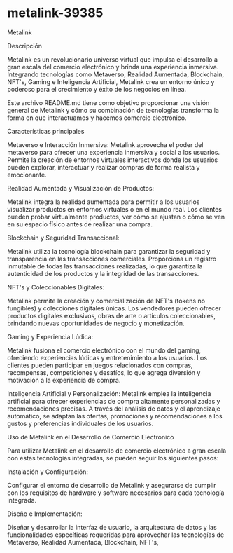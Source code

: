# metalink-39385

Metalink

Descripción

Metalink es un revolucionario universo virtual que impulsa el desarrollo a gran escala del comercio electrónico y brinda una experiencia inmersiva. Integrando tecnologías como Metaverso, Realidad Aumentada, Blockchain, NFT's, Gaming e Inteligencia Artificial, Metalink crea un entorno único y poderoso para el crecimiento y éxito de los negocios en línea.

Este archivo README.md tiene como objetivo proporcionar una visión general de Metalink y cómo su combinación de tecnologías transforma la forma en que interactuamos y hacemos comercio electrónico.

Características principales

Metaverso e Interacción Inmersiva: Metalink aprovecha el poder del metaverso para ofrecer una experiencia inmersiva y social a los usuarios. Permite la creación de entornos virtuales interactivos donde los usuarios pueden explorar, interactuar y realizar compras de forma realista y emocionante.

Realidad Aumentada y Visualización de Productos:

Metalink integra la realidad aumentada para permitir a los usuarios visualizar productos en entornos virtuales o en el mundo real. Los clientes pueden probar virtualmente productos, ver cómo se ajustan o cómo se ven en su espacio físico antes de realizar una compra.

Blockchain y Seguridad Transaccional:

Metalink utiliza la tecnología blockchain para garantizar la seguridad y transparencia en las transacciones comerciales. Proporciona un registro inmutable de todas las transacciones realizadas, lo que garantiza la autenticidad de los productos y la integridad de las transacciones.

NFT's y Coleccionables Digitales:

Metalink permite la creación y comercialización de NFT's (tokens no fungibles) y colecciones digitales únicas. Los vendedores pueden ofrecer productos digitales exclusivos, obras de arte o artículos coleccionables, brindando nuevas oportunidades de negocio y monetización.

Gaming y Experiencia Lúdica:

Metalink fusiona el comercio electrónico con el mundo del gaming, ofreciendo experiencias lúdicas y entretenimiento a los usuarios. Los clientes pueden participar en juegos relacionados con compras, recompensas, competiciones y desafíos, lo que agrega diversión y motivación a la experiencia de compra.

Inteligencia Artificial y Personalización: Metalink emplea la inteligencia artificial para ofrecer experiencias de compra altamente personalizadas y recomendaciones precisas. A través del análisis de datos y el aprendizaje automático, se adaptan las ofertas, promociones y recomendaciones a los gustos y preferencias individuales de los usuarios.

Uso de Metalink en el Desarrollo de Comercio Electrónico

Para utilizar Metalink en el desarrollo de comercio electrónico a gran escala con estas tecnologías integradas, se pueden seguir los siguientes pasos:

Instalación y Configuración:

Configurar el entorno de desarrollo de Metalink y asegurarse de cumplir con los requisitos de hardware y software necesarios para cada tecnología integrada.

Diseño e Implementación:

Diseñar y desarrollar la interfaz de usuario, la arquitectura de datos y las funcionalidades específicas requeridas para aprovechar las tecnologías de Metaverso, Realidad Aumentada, Blockchain, NFT's,
